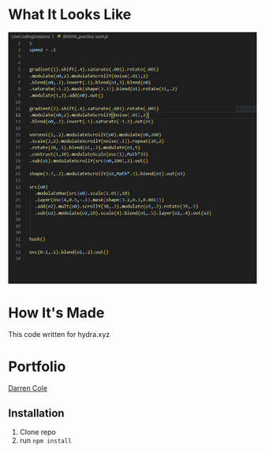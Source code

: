 

# What It Looks Like 

![Live Coding Sessions](public/App.png)

# How It's Made 
 This code written for hydra.xyz

# Portfolio 

 [Darren Cole](https://www.mightycole.com)

## Installation

1. Clone repo
2. run `npm install`




